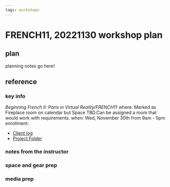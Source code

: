```yaml
---
tags: workshops
---
```

# FRENCH11, 20221130 workshop plan

## plan
planning notes go here!
## reference
### key info
*Beginning French II: Paris in Virtual Reality/FRENCH11*
where: Marked as Fireplace room on calendar but Space TBD.Can be assigned a room that would work with requirements.
when: Wed, November 30th from 9am - 5pm
enrollment: 
* [Client log](https://docs.google.com/document/d/1VrN293g6-mavQQmIJREYkGdrjeXJOaERCAIVZnH5q1k/edit#)
* [Project Folder](https://drive.google.com/drive/folders/1-Vh-dY6okOOzV4ul3qEjUBI-s43RiwgH)

### notes from the instructor
### space and gear prep
### media prep